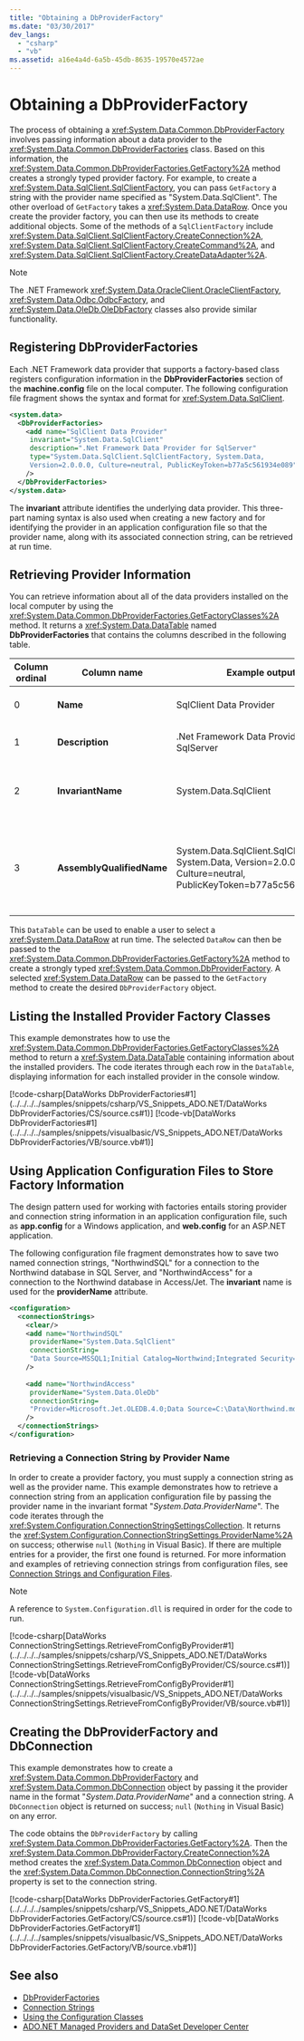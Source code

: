 ```yaml
---
title: "Obtaining a DbProviderFactory"
ms.date: "03/30/2017"
dev_langs: 
  - "csharp"
  - "vb"
ms.assetid: a16e4a4d-6a5b-45db-8635-19570e4572ae
---
```

# Obtaining a DbProviderFactory
The process of obtaining a <xref:System.Data.Common.DbProviderFactory> involves passing information about a data provider to the <xref:System.Data.Common.DbProviderFactories> class. Based on this information, the <xref:System.Data.Common.DbProviderFactories.GetFactory%2A> method creates a strongly typed provider factory. For example, to create a <xref:System.Data.SqlClient.SqlClientFactory>, you can pass `GetFactory` a string with the provider name specified as "System.Data.SqlClient". The other overload of `GetFactory` takes a <xref:System.Data.DataRow>. Once you create the provider factory, you can then use its methods to create additional objects. Some of the methods of a `SqlClientFactory` include <xref:System.Data.SqlClient.SqlClientFactory.CreateConnection%2A>, <xref:System.Data.SqlClient.SqlClientFactory.CreateCommand%2A>, and <xref:System.Data.SqlClient.SqlClientFactory.CreateDataAdapter%2A>.  
  
> [!NOTE]
>  The .NET Framework <xref:System.Data.OracleClient.OracleClientFactory>, <xref:System.Data.Odbc.OdbcFactory>, and <xref:System.Data.OleDb.OleDbFactory> classes also provide similar functionality.  
  
## Registering DbProviderFactories  
 Each .NET Framework data provider that supports a factory-based class registers configuration information in the **DbProviderFactories** section of the **machine.config** file on the local computer. The following configuration file fragment shows the syntax and format for <xref:System.Data.SqlClient>.  
  
```xml  
<system.data>  
  <DbProviderFactories>  
    <add name="SqlClient Data Provider"  
     invariant="System.Data.SqlClient"   
     description=".Net Framework Data Provider for SqlServer"   
     type="System.Data.SqlClient.SqlClientFactory, System.Data,   
     Version=2.0.0.0, Culture=neutral, PublicKeyToken=b77a5c561934e089"  
    />  
  </DbProviderFactories>  
</system.data>  
```  
  
 The **invariant** attribute identifies the underlying data provider. This three-part naming syntax is also used when creating a new factory and for identifying the provider in an application configuration file so that the provider name, along with its associated connection string, can be retrieved at run time.  
  
## Retrieving Provider Information  
 You can retrieve information about all of the data providers installed on the local computer by using the <xref:System.Data.Common.DbProviderFactories.GetFactoryClasses%2A> method. It returns a <xref:System.Data.DataTable> named **DbProviderFactories** that contains the columns described in the following table.  
  
|Column ordinal|Column name|Example output|Description|  
|--------------------|-----------------|--------------------|-----------------|  
|0|**Name**|SqlClient Data Provider|Readable name for the data provider|  
|1|**Description**|.Net Framework Data Provider for SqlServer|Readable description of the data provider|  
|2|**InvariantName**|System.Data.SqlClient|Name that can be used programmatically to refer to the data provider|  
|3|**AssemblyQualifiedName**|System.Data.SqlClient.SqlClientFactory, System.Data, Version=2.0.0.0, Culture=neutral, PublicKeyToken=b77a5c561934e089|Fully qualified name of the factory class, which contains enough information to instantiate the object|  
  
 This `DataTable` can be used to enable a user to select a <xref:System.Data.DataRow> at run time. The selected `DataRow` can then be passed to the <xref:System.Data.Common.DbProviderFactories.GetFactory%2A> method to create a strongly typed <xref:System.Data.Common.DbProviderFactory>. A selected <xref:System.Data.DataRow> can be passed to the `GetFactory` method to create the desired `DbProviderFactory` object.  
  
## Listing the Installed Provider Factory Classes  
 This example demonstrates how to use the <xref:System.Data.Common.DbProviderFactories.GetFactoryClasses%2A> method to return a <xref:System.Data.DataTable> containing information about the installed providers. The code iterates through each row in the `DataTable`, displaying information for each installed provider in the console window.  
  
 [!code-csharp[DataWorks DbProviderFactories#1](../../../../samples/snippets/csharp/VS_Snippets_ADO.NET/DataWorks DbProviderFactories/CS/source.cs#1)]
 [!code-vb[DataWorks DbProviderFactories#1](../../../../samples/snippets/visualbasic/VS_Snippets_ADO.NET/DataWorks DbProviderFactories/VB/source.vb#1)]  
  
## Using Application Configuration Files to Store Factory Information  
 The design pattern used for working with factories entails storing provider and connection string information in an application configuration file, such as **app.config** for a Windows application, and **web.config** for an ASP.NET application.  
  
 The following configuration file fragment demonstrates how to save two named connection strings, "NorthwindSQL" for a connection to the Northwind database in SQL Server, and "NorthwindAccess" for a connection to the Northwind database in Access/Jet. The **invariant** name is used for the **providerName** attribute.  
  
```xml  
<configuration>  
  <connectionStrings>  
    <clear/>  
    <add name="NorthwindSQL"   
     providerName="System.Data.SqlClient"   
     connectionString=  
     "Data Source=MSSQL1;Initial Catalog=Northwind;Integrated Security=true"  
    />  
  
    <add name="NorthwindAccess"   
     providerName="System.Data.OleDb"   
     connectionString=  
     "Provider=Microsoft.Jet.OLEDB.4.0;Data Source=C:\Data\Northwind.mdb;"  
    />  
  </connectionStrings>  
</configuration>  
```  
  
### Retrieving a Connection String by Provider Name  
 In order to create a provider factory, you must supply a connection string as well as the provider name. This example demonstrates how to retrieve a connection string from an application configuration file by passing the provider name in the invariant format "*System.Data.ProviderName*". The code iterates through the <xref:System.Configuration.ConnectionStringSettingsCollection>. It returns the <xref:System.Configuration.ConnectionStringSettings.ProviderName%2A> on success; otherwise `null` (`Nothing` in Visual Basic). If there are multiple entries for a provider, the first one found is returned. For more information and examples of retrieving connection strings from configuration files, see [Connection Strings and Configuration Files](../../../../docs/framework/data/adonet/connection-strings-and-configuration-files.md).  
  
> [!NOTE]
>  A reference to `System.Configuration.dll` is required in order for the code to run.  
  
 [!code-csharp[DataWorks ConnectionStringSettings.RetrieveFromConfigByProvider#1](../../../../samples/snippets/csharp/VS_Snippets_ADO.NET/DataWorks ConnectionStringSettings.RetrieveFromConfigByProvider/CS/source.cs#1)]
 [!code-vb[DataWorks ConnectionStringSettings.RetrieveFromConfigByProvider#1](../../../../samples/snippets/visualbasic/VS_Snippets_ADO.NET/DataWorks ConnectionStringSettings.RetrieveFromConfigByProvider/VB/source.vb#1)]  
  
## Creating the DbProviderFactory and DbConnection  
 This example demonstrates how to create a <xref:System.Data.Common.DbProviderFactory> and <xref:System.Data.Common.DbConnection> object by passing it the provider name in the format "*System.Data.ProviderName*" and a connection string. A `DbConnection` object is returned on success; `null` (`Nothing` in Visual Basic) on any error.  
  
 The code obtains the `DbProviderFactory` by calling <xref:System.Data.Common.DbProviderFactories.GetFactory%2A>. Then the <xref:System.Data.Common.DbProviderFactory.CreateConnection%2A> method creates the <xref:System.Data.Common.DbConnection> object and the <xref:System.Data.Common.DbConnection.ConnectionString%2A> property is set to the connection string.  
  
 [!code-csharp[DataWorks DbProviderFactories.GetFactory#1](../../../../samples/snippets/csharp/VS_Snippets_ADO.NET/DataWorks DbProviderFactories.GetFactory/CS/source.cs#1)]
 [!code-vb[DataWorks DbProviderFactories.GetFactory#1](../../../../samples/snippets/visualbasic/VS_Snippets_ADO.NET/DataWorks DbProviderFactories.GetFactory/VB/source.vb#1)]  
  
## See also
- [DbProviderFactories](../../../../docs/framework/data/adonet/dbproviderfactories.md)
- [Connection Strings](../../../../docs/framework/data/adonet/connection-strings.md)
- [Using the Configuration Classes](https://docs.microsoft.com/previous-versions/aspnet/ms228063(v=vs.100))
- [ADO.NET Managed Providers and DataSet Developer Center](https://go.microsoft.com/fwlink/?LinkId=217917)
